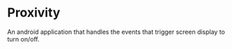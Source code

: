 # Proxivity
An android application that handles the events that trigger screen display to turn on/off.
